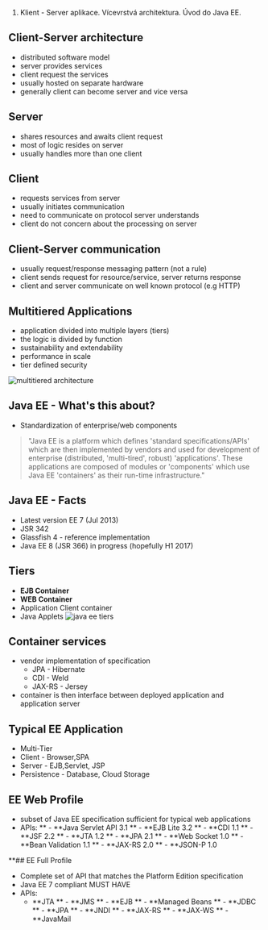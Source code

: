 1. Klient - Server aplikace. Vícevrstvá architektura. Úvod do Java EE. 


## Client-Server architecture
- distributed software model
- server provides services
- client request the services
- usually hosted on separate hardware
- generally client can become server and vice versa


## Server
- shares resources and awaits client request
- most of logic resides on server
- usually handles more than one client


## Client
- requests services from server
- usually initiates communication
- need to communicate on protocol server understands
- client do not concern about the processing on server


## Client-Server communication
- usually request/response messaging pattern (not a rule)
- client sends request for resource/service, server returns response
- client and server communicate on well known protocol (e.g HTTP)


## Multitiered Applications
- application divided into multiple layers (tiers)
- the logic is divided by function
- sustainability and extendability
- performance in scale
- tier defined security

![multitiered architecture](https://d2mxuefqeaa7sj.cloudfront.net/s_9A039EF06EDBFB02AC13E7ABD1A60F7D10D987AFF751B0BA06778CB5B078029D_1472991620457_file.png)

## Java EE - What's this about?
  - Standardization of enterprise/web components
  > "Java EE is a platform which defines 'standard specifications/APIs' which are then implemented by vendors and used for development of enterprise (distributed, 'multi-tired', robust) 'applications'.
  > These applications are composed of modules or 'components' which use Java EE 'containers' as their run-time infrastructure."
## Java EE - Facts
  - Latest version EE 7 (Jul 2013)
  - JSR 342
  - Glassfish 4 - reference implementation
  - Java EE 8 (JSR 366) in progress (hopefully H1 2017)
## Tiers
  - **EJB Container**
  - **WEB Container**
  - Application Client container
  - Java Applets
![java ee tiers](http://abhirockzz.files.wordpress.com/2014/01/containers.png)

## Container services
  - vendor implementation of specification
    - JPA - Hibernate
    - CDI - Weld
    - JAX-RS - Jersey
  - container is then interface between deployed application and application server
## Typical EE Application
  - Multi-Tier
  - Client - Browser,SPA
  - Server - EJB,Servlet, JSP
  - Persistence - Database, Cloud Storage
## EE Web Profile
- subset of Java EE specification sufficient for typical web applications
- APIs:
**  - **Java Servlet API 3.1
**  - **EJB Lite 3.2
**  - **CDI 1.1
**  - **JSF 2.2
**  - **JTA 1.2
**  - **JPA 2.1
**  - **Web Socket 1.0
**  - **Bean Validation 1.1
**  - **JAX-RS 2.0
**  - **JSON-P 1.0

**## EE Full Profile
- Complete set of API that matches the Platform Edition specification
- Java EE 7 compliant MUST HAVE
- APIs:
  - **JTA
**  - **JMS
**  - **EJB
**  - **Managed Beans
**  - **JDBC
**  - **JPA
**  - **JNDI
**  - **JAX-RS
**  - **JAX-WS
**  - **JavaMail
